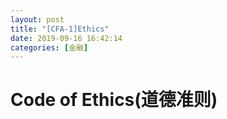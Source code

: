 ```yaml
---
layout: post
title: "[CFA-1]Ethics"
date: 2019-09-16 16:42:14
categories: [金融]
---
```



# Code of Ethics(道德准则)



















